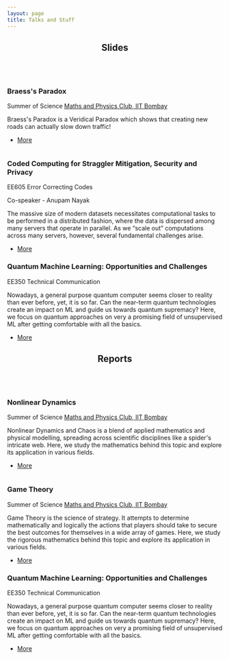```yaml
---
layout: page
title: Talks and Stuff
---
```

<section>
    <header class="major">
        <h2>Slides</h2>
    </header>
    <div class="posts">
        <article>
            <a href="Game Theory" class="image"><img src="/Thumbnails/braess-paradox.png" alt="" /></a>
            <h3>Braess's Paradox</h3>
            <p>Summer of Science <a href="http://mnp-club.github.io/">Maths and Physics Club, IIT Bombay</a></p>
            <p>Braess's Paradox is a Veridical Paradox which shows that creating new roads can actually slow down traffic!</p>
            <ul class="actions">
                <li><a href="Game Theory" class="button">More</a></li>
            </ul>
        </article>
        <article>
            <a href="Coded Computing" class="image"><img class="inversion" src="/Thumbnails/coded-computing.svg" alt="" /></a>
            <h3>Coded Computing for Straggler Mitigation, Security and Privacy</h3>
            <p>EE605 Error Correcting Codes</p>
            <p>Co-speaker - Anupam Nayak</p>
            <p>The massive size of modern datasets necessitates computational tasks to be performed in a distributed fashion, where the data is dispersed among many servers that operate in parallel. As we “scale out” computations across many servers, however, several fundamental challenges arise.</p>
            <ul class="actions">
                <li><a href="Coded Computing" class="button">More</a></li>
            </ul>
        </article>
        <article>
            <h3>Quantum Machine Learning: Opportunities and Challenges</h3>
            <p>EE350 Technical Communication</p>
            <p>Nowadays, a general purpose quantum computer seems closer to reality than ever before, yet, it is so far. Can the near-term quantum technologies create an impact on ML and guide us towards quantum supremacy? Here, we focus on quantum approaches on very a promising field of unsupervised ML after getting comfortable with all the basics.</p>
            <ul class="actions">
                <li><a href="Quantum Machine Learning" class="button">More</a></li>
            </ul>
        </article>
    </div>
</section>
<section>
    <header class="major">
        <h2>Reports</h2>
    </header>
    <div class="posts">
        <article>
            <a href="Nonlinear Dynamics" class="image"><img src="/Thumbnails/mandelbrot-set.jpg" alt="" /></a>
            <h3>Nonlinear Dynamics</h3>
            <p>Summer of Science <a href="http://mnp-club.github.io/">Maths and Physics Club, IIT Bombay</a></p>
            <p>Nonlinear Dynamics and Chaos is a blend of applied mathematics and physical modelling, spreading across scientific disciplines like a spider's intricate web. Here, we study the mathematics behind this topic and explore its application in various fields.</p>
            <ul class="actions">
                <li><a href="Nonlinear Dynamics" class="button">More</a></li>
            </ul>
        </article>
        <article>
            <a href="Game Theory" class="image"><img src="/Thumbnails/game-theory.svg" alt="" /></a>
            <h3>Game Theory</h3>
            <p>Summer of Science <a href="http://mnp-club.github.igo/">Maths and Physics Club, IIT Bombay</a></p>
            <p>Game Theory is the science of strategy. It attempts to determine mathematically and logically the actions that players should take to secure the best outcomes for themselves in a wide array of games. Here, we study the rigorous mathematics behind this topic and explore its application in various fields.</p>
            <ul class="actions">
                <li><a href="Game Theory" class="button">More</a></li>
            </ul>
        </article>
        <article>
            <h3>Quantum Machine Learning: Opportunities and Challenges</h3>
            <p>EE350 Technical Communication</p>
            <p>Nowadays, a general purpose quantum computer seems closer to reality than ever before, yet, it is so far. Can the near-term quantum technologies create an impact on ML and guide us towards quantum supremacy? Here, we focus on quantum approaches on very a promising field of unsupervised ML after getting comfortable with all the basics.</p>
            <ul class="actions">
                <li><a href="Quantum Machine Learning" class="button">More</a></li>
            </ul>
        </article>
    </div>
</section>